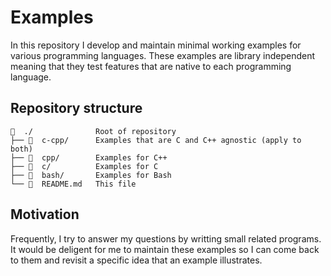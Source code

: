 # Examples

In this repository I develop and maintain minimal working examples for various
programming languages. These examples are library independent meaning that they
test features that are native to each programming language.

## Repository structure

```
  ./              Root of repository
├──   c-cpp/      Examples that are C and C++ agnostic (apply to both)
├──   cpp/        Examples for C++
├──   c/          Examples for C
├──   bash/       Examples for Bash
└──   README.md   This file
```

## Motivation

Frequently, I try to answer my questions by writting small related programs.
It would be deligent for me to maintain these examples so I can come back to
them and revisit a specific idea that an example illustrates.
